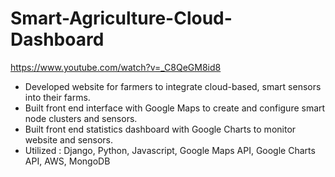 # Smart-Agriculture-Cloud-Dashboard

https://www.youtube.com/watch?v=_C8QeGM8id8

- Developed website for farmers to integrate cloud-based, smart sensors into their farms.
- Built front end interface with Google Maps to create and configure smart node clusters and sensors.
- Built front end statistics dashboard with Google Charts to monitor website and sensors.
- Utilized : Django, Python, Javascript, Google Maps API, Google Charts API, AWS, MongoDB
